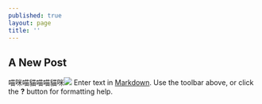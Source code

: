 ```yaml
---
published: true
layout: page
title: ''
---
```

## A New Post
喵咪喵貓喵喵貓咪![]({{site.baseurl}}/http://img.ltn.com.tw/Upload/liveNews/BigPic/600_phpHCarmL.jpg)
Enter text in [Markdown](http://daringfireball.net/projects/markdown/). Use the toolbar above, or click the **?** button for formatting help.
